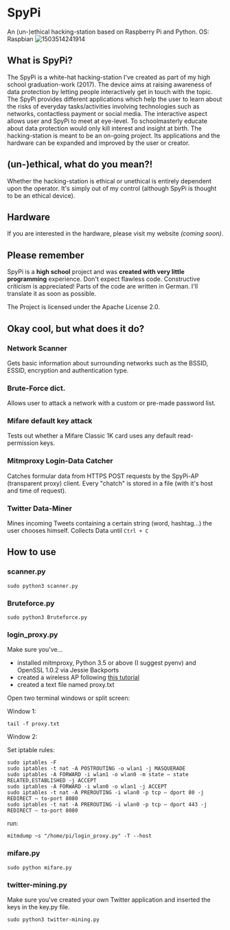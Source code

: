 # SpyPi
An (un-)ethical hacking-station based on Raspberry Pi and Python.
OS: Raspbian
![1503514241914](https://user-images.githubusercontent.com/31287043/29633707-69c2e620-8847-11e7-989a-b9c80488df3d.jpg)
## What is SpyPi?
The SpyPi is a white-hat hacking-station I've created as part of my high school graduation-work (2017). The device aims at raising awareness of data protection by letting people interactively get in touch with the topic. The SpyPi provides different applications which help the user to learn about the risks of everyday tasks/activities involving technologies such as networks, contactless payment or social media. The interactive aspect allows user and SpyPi to meet at eye-level. To schoolmasterly educate about data protection would only kill interest and insight at birth. The hacking-station is meant to be an on-going project. Its applications and the hardware can be expanded and improved by the user or creator.

## (un-)ethical, what do you mean?!
Whether the hacking-station is ethical or unethical is entirely dependent upon the operator. It's simply out of my control (although SpyPi is thought to be an ethical device).
## Hardware 
If you are interested in the hardware, please visit my website *(coming soon)*.

## Please remember 
SpyPi is a **high school** project and was **created with very little programming** experience. Don't expect flawless code. Constructive criticism is appreciated! Parts of the code are written in German. I'll translate it as soon as possible.

The Project is licensed under the Apache License 2.0. 
## Okay cool, but what does it do?
### Network Scanner
Gets basic information about surrounding networks such as the BSSID, ESSID, encryption and authentication type. 
### Brute-Force dict.
Allows user to attack a network with a custom or pre-made password list.
### Mifare default key attack
Tests out whether a Mifare Classic 1K card uses any default read-permission keys.
### Mitmproxy Login-Data Catcher
Catches formular data from HTTPS POST requests by the SpyPi-AP (transparent proxy) client. Every "chatch" is stored in a file (with it's host and time of request).
### Twitter Data-Miner
Mines incoming Tweets containing a certain string (word, hashtag...) the user chooses himself. Collects Data until ```Ctrl + C```
## How to use
### scanner.py
```
sudo python3 scanner.py
```
### Bruteforce.py
```
sudo python3 Bruteforce.py
```
### login_proxy.py
Make sure you've... 
- installed mitmproxy, Python 3.5 or above (I suggest pyenv) and OpenSSL 1.0.2 via Jessie Backports
- created a wireless AP following [this tutorial](https://learn.adafruit.com/setting-up-a-raspberry-pi-as-a-wifi-access-point/overview) 
- created a text file named proxy.txt

Open two terminal windows or split screen:

Window 1:
```
tail -f proxy.txt
```
Window 2:

Set iptable rules:
```
sudo iptables -F
sudo iptables -t nat -A POSTROUTING -o wlan1 -j MASQUERADE
sudo iptables -A FORWARD -i wlan1 -o wlan0 -m state — state RELATED,ESTABLISHED -j ACCEPT
sudo iptables -A FORWARD -i wlan0 -o wlan1 -j ACCEPT
sudo iptables -t nat -A PREROUTING -i wlan0 -p tcp — dport 80 -j REDIRECT — to-port 8080
sudo iptables -t nat -A PREROUTING -i wlan0 -p tcp — dport 443 -j REDIRECT — to-port 8080
```
run:
```
mitmdump ~s "/home/pi/login_proxy.py" -T --host
```
### mifare.py
```
sudo python mifare.py
```
### twitter-mining.py
Make sure you've created your own Twitter application and inserted the keys in the key.py file.
```
sudo python3 twitter-mining.py
```
